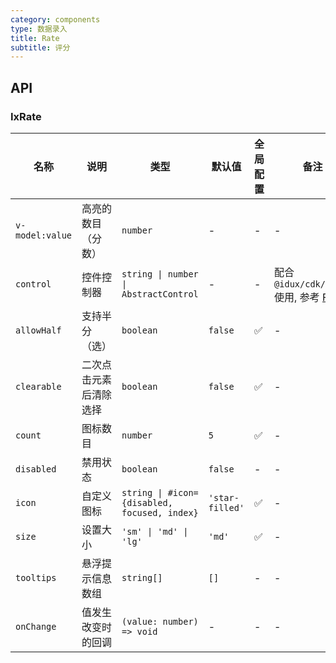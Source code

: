 ```yaml
---
category: components
type: 数据录入
title: Rate
subtitle: 评分
---
```


## API

### IxRate

| 名称 | 说明 | 类型  | 默认值 | 全局配置 | 备注 |
| --- | --- | --- | --- | --- | --- |
| `v-model:value` | 高亮的数目（分数） | `number` | - | - | - |
| `control` | 控件控制器 | `string \| number \| AbstractControl` | - | - | 配合 `@idux/cdk/forms` 使用, 参考 [Form](/components/form/zh) |
| `allowHalf` | 支持半分（选） | `boolean` | `false` | ✅ | - |
| `clearable` | 二次点击元素后清除选择 | `boolean` | `false` | ✅ |-|
| `count` | 图标数目 | `number` | `5` | ✅ | - |
| `disabled` | 禁用状态 | `boolean` | `false` | - | - |
| `icon` | 自定义图标 | `string \| #icon={disabled, focused, index}` | `'star-filled'` | ✅ | - |
| `size` | 设置大小 | `'sm' \| 'md' \| 'lg'` | `'md'` | ✅ | - |
| `tooltips` | 悬浮提示信息数组 | `string[]` | `[]` | - | - |
| `onChange` | 值发生改变时的回调 | `(value: number) => void` | - | - | - |
